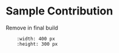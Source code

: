 # Sample Contribution
Remove in final build 
````{image} ../img/under_construction.png
    :width: 400 px
    :height: 300 px
````
